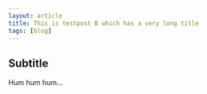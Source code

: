 ```yaml
---
layout: article
title: This is testpost B which has a very long title
tags: [blog]
---
```


## Subtitle

Hum hum hum...
